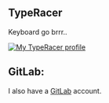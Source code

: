 ## TypeRacer
Keyboard go brrr..

[![My TypeRacer profile](https://data.typeracer.com/misc/badge?user=jaan3)](https://data.typeracer.com/pit/profile?user=jaan3)

## GitLab:

I also have a [GitLab](https://gitlab.com/JaanJah) account.
